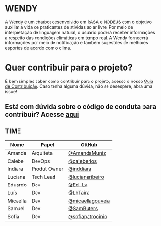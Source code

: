 # WENDY

A Wendy é um chatbot desenvolvido em RASA e NODEJS com o objetivo auxiliar a vida de praticantes de atividas ao ar livre. Por meio de interpretação de linguagem natural, o usuário poderá receber informações a respeito das condições climáticas em tempo real. A Wendy fornecerá informações por meio de notificação e também sugestões de melhores esportes de acordo com o clima. 

# Quer contribuir para o projeto? 

É bem simples saber como contribuir para o projeto, acesso o nosso [Guia de Contribuição](https://github.com/fga-eps-mds/2019.1-Wendy/blob/master/CONTRIBUTING.md). Caso tenha alguma dúvida, não se desespere, abra uma issue!

## Está com dúvida sobre o código de conduta para contribuir? Acesse [aqui](https://github.com/fga-eps-mds/2019.1-Wendy/blob/master/CODE_OF_CONDUCT.md)


## TIME

| Nome | Papel | GitHub |
| --------- | -------- | -------- |
| Amanda | Arquiteta | [@AmandaMuniz](https://github.com/AmandaMuniz) |
| Calebe | DevOps | [@caleberios](https://github.com/caleberios) |
| Indiara | Produt Owner | [@inddiara](https://github.com/inddiara) |
| Luciana | Tech Lead | [@lucianaribeiro](https://github.com/lucianaribeiro) |
| Eduardo | Dev | [@Ed-Lv](https://github.com/Ed-Lv) |
| Luís | Dev | [@LhTaira](https://github.com/LhTaira) |
| Micaella | Dev | [@micaellagouveia](https://github.com/micaellagouveia) |
| Samuel | Dev | [@SamButers](https://github.com/SamButers) |
| Sofia | Dev | [@sofiapatrocinio](https://github.com/sofiapatrocinio) |
